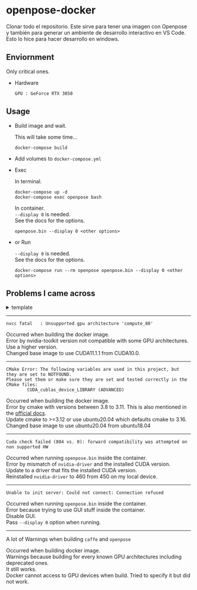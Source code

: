 # openpose-docker

Clonar todo el repositorio. Este sirve para tener una imagen con Openpose y también para generar un ambiente de desarrollo interactivo en VS Code. Esto lo hice para hacer desarrollo en windows.

## Enviornment

Only critical ones.

- Hardware

    ```text
    GPU : GeForce RTX 3050
    ```


## Usage

- Build image and wait.

    This will take some time...

    ```console
    docker-compose build
    ```

- Add volumes to `docker-compose.yml`

- Exec

    In terminal.

    ```console
    docker-compose up -d
    docker-compose exec openpose bash
    ```

    In container.  
    `--display 0` is needed.  
    See the docs for the options.

    ```console
    openpose.bin --display 0 <other options>
    ```

- or Run

    `--display 0` is needed.  
    See the docs for the options.

    ```console
    docker-compose run --rm openpose openpose.bin --display 0 <other options>
    ```

## Problems I came across

<details><summary>template</summary><div>

```console
message
```

When.  
Why.  
How to fix.  
What I did.

</div></details>
  
---

```console
nvcc fatal   : Unsupported gpu architecture 'compute_80'
```

Occurred when building the docker image.  
Error by nvidia-toolkit version not compatible with some GPU architectures.  
Use a higher version.  
Changed base image to use CUDA11.1.1 from CUDA10.0.

---

```console
CMake Error: The following variables are used in this project, but they are set to NOTFOUND.
Please set them or make sure they are set and tested correctly in the CMake files:
        CUDA_cublas_device_LIBRARY (ADVANCED)
```

Occurred when building the docker image.  
Error by cmake with versions between 3.8 to 3.11. This is also mentioned in the [official docs](https://cmu-perceptual-computing-lab.github.io/openpose/web/html/doc/md_doc_05_faq.html#cuda_cublas_device_library-not-found).  
Update cmake to >=3.12 or use ubuntu20.04 which defaults cmake to 3.16.  
Changed base image to use ubuntu20.04 from ubuntu18.04

---

```console
Cuda check failed (804 vs. 0): forward compatibility was attempted on non supported HW
```

Occurred when running `openpose.bin` inside the container.  
Error by mismatch of `nvidia-driver` and the installed CUDA version.  
Update to a driver that fits the installed CUDA version.  
Reinstalled `nvidia-driver` to 460 from 450 on my local device.

---

```console
Unable to init server: Could not connect: Connection refused
```

Occurred when running `openpose.bin` inside the container.  
Error because trying to use GUI stuff inside the container.  
Disable GUI.  
Pass `--display 0` option when running.

---

A lot of Warnings when building `caffe` and `openpose`

Occurred when building docker image.  
Warnings because building for every known GPU architectures including deprecated ones.  
It still works.  
Docker cannot access to GPU devices when build. Tried to specify it but did not work.
